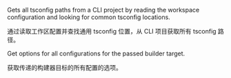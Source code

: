 Gets all tsconfig paths from a CLI project by reading the workspace configuration
and looking for common tsconfig locations.

通过读取工作区配置并查找通用 tsconfig 位置，从 CLI 项目获取所有 tsconfig 路径。

Get options for all configurations for the passed builder target.

获取传递的构建器目标的所有配置的选项。